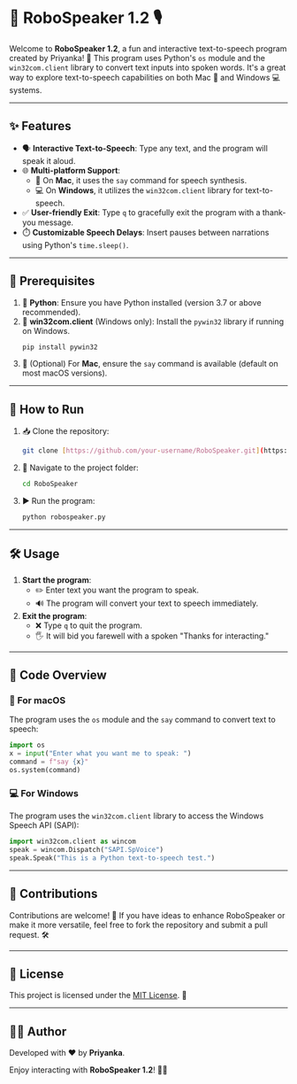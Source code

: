 # 🤖 RoboSpeaker 1.2 🎙️

Welcome to **RoboSpeaker 1.2**, a fun and interactive text-to-speech program created by Priyanka! 🎉 This program uses Python's `os` module and the `win32com.client` library to convert text inputs into spoken words. It's a great way to explore text-to-speech capabilities on both Mac 🍎 and Windows 💻 systems.

---

## ✨ Features

- 🗣️ **Interactive Text-to-Speech**: Type any text, and the program will speak it aloud.
- 🌐 **Multi-platform Support**:
  - 🍎 On **Mac**, it uses the `say` command for speech synthesis.
  - 💻 On **Windows**, it utilizes the `win32com.client` library for text-to-speech.
- ✅ **User-friendly Exit**: Type `q` to gracefully exit the program with a thank-you message.
- ⏱️ **Customizable Speech Delays**: Insert pauses between narrations using Python's `time.sleep()`.

---

## 🔧 Prerequisites

1. 🐍 **Python**: Ensure you have Python installed (version 3.7 or above recommended).  
2. 💾 **win32com.client** (Windows only): Install the `pywin32` library if running on Windows.  
   ```bash
   pip install pywin32
   ```
3. 🍎 (Optional) For **Mac**, ensure the `say` command is available (default on most macOS versions).

---

## 🚀 How to Run

1. 📥 Clone the repository:  
   ```bash
   git clone [https://github.com/your-username/RoboSpeaker.git](https://github.com/priyankaa-roy/RoboSpeaker)
   ```
2. 📂 Navigate to the project folder:  
   ```bash
   cd RoboSpeaker
   ```
3. ▶️ Run the program:  
   ```bash
   python robospeaker.py
   ```

---

## 🛠️ Usage

1. **Start the program**:
   - ✏️ Enter text you want the program to speak.
   - 🔊 The program will convert your text to speech immediately.
2. **Exit the program**:
   - ❌ Type `q` to quit the program.
   - 🖐️ It will bid you farewell with a spoken "Thanks for interacting."

---

## 🧩 Code Overview

### 🍎 For macOS  
The program uses the `os` module and the `say` command to convert text to speech:  
```python
import os
x = input("Enter what you want me to speak: ")
command = f"say {x}"
os.system(command)
```

### 💻 For Windows  
The program uses the `win32com.client` library to access the Windows Speech API (SAPI):  
```python
import win32com.client as wincom
speak = wincom.Dispatch("SAPI.SpVoice")
speak.Speak("This is a Python text-to-speech test.")
```

---

## 🤝 Contributions

Contributions are welcome! 🌟 If you have ideas to enhance RoboSpeaker or make it more versatile, feel free to fork the repository and submit a pull request. 🛠️

---

## 📜 License

This project is licensed under the [MIT License](LICENSE). 📝

---

## 👩‍💻 Author

Developed with ❤️ by **Priyanka**.  

Enjoy interacting with **RoboSpeaker 1.2**! 🚀✨
